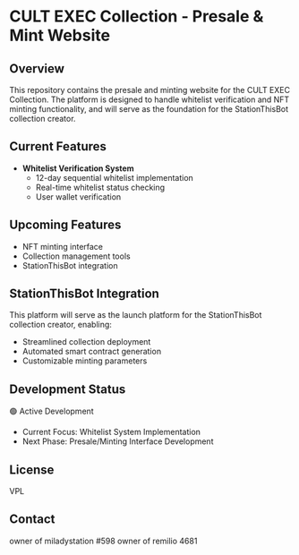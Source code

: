 # CULT EXEC Collection - Presale & Mint Website

## Overview
This repository contains the presale and minting website for the CULT EXEC Collection. The platform is designed to handle whitelist verification and NFT minting functionality, and will serve as the foundation for the StationThisBot collection creator.

## Current Features
- **Whitelist Verification System**
  - 12-day sequential whitelist implementation
  - Real-time whitelist status checking
  - User wallet verification

## Upcoming Features
- NFT minting interface
- Collection management tools
- StationThisBot integration

## StationThisBot Integration
This platform will serve as the launch platform for the StationThisBot collection creator, enabling:
- Streamlined collection deployment
- Automated smart contract generation
- Customizable minting parameters

## Development Status
🟢 Active Development
- Current Focus: Whitelist System Implementation
- Next Phase: Presale/Minting Interface Development

## License
VPL

## Contact
owner of miladystation #598
owner of remilio 4681